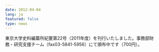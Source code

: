 ```yaml
---
date: 2012-04-04
lang: ja
featured: false
type: news
---
```

東京大学史料編纂所紀要第22号（2011年度）を刊行いたしました。事務部財務・研究支援チーム（fax03-5841-5956）にて頒布中です（700円）。
